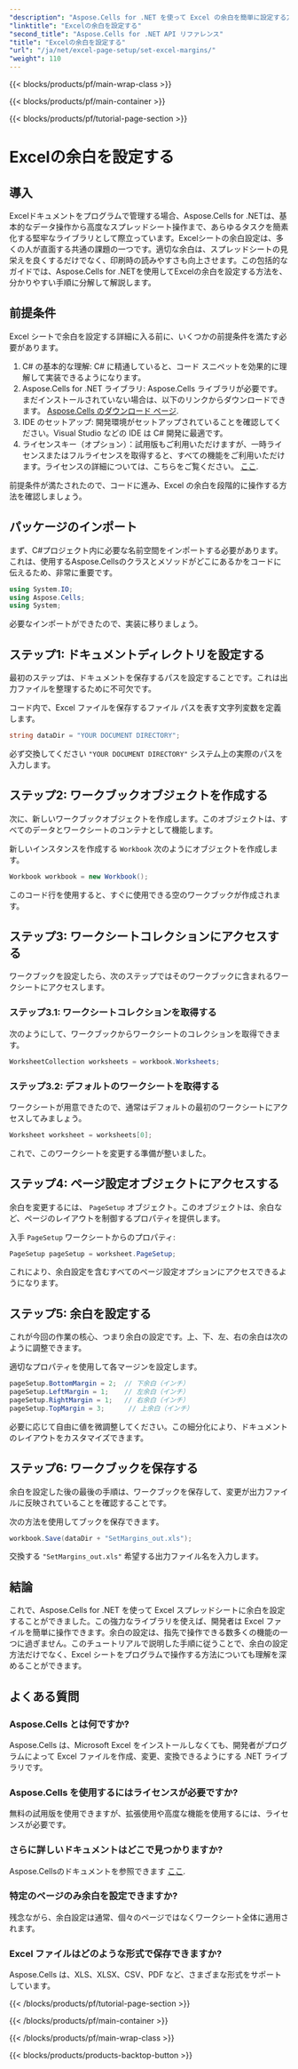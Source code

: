 ```yaml
---
"description": "Aspose.Cells for .NET を使って Excel の余白を簡単に設定する方法を、ステップバイステップガイドで解説します。スプレッドシートのレイアウトを強化したい開発者に最適です。"
"linktitle": "Excelの余白を設定する"
"second_title": "Aspose.Cells for .NET API リファレンス"
"title": "Excelの余白を設定する"
"url": "/ja/net/excel-page-setup/set-excel-margins/"
"weight": 110
---
```


{{< blocks/products/pf/main-wrap-class >}}

{{< blocks/products/pf/main-container >}}

{{< blocks/products/pf/tutorial-page-section >}}

# Excelの余白を設定する

## 導入

Excelドキュメントをプログラムで管理する場合、Aspose.Cells for .NETは、基本的なデータ操作から高度なスプレッドシート操作まで、あらゆるタスクを簡素化する堅牢なライブラリとして際立っています。Excelシートの余白設定は、多くの人が直面する共通の課題の一つです。適切な余白は、スプレッドシートの見栄えを良くするだけでなく、印刷時の読みやすさも向上させます。この包括的なガイドでは、Aspose.Cells for .NETを使用してExcelの余白を設定する方法を、分かりやすい手順に分解して解説します。

## 前提条件

Excel シートで余白を設定する詳細に入る前に、いくつかの前提条件を満たす必要があります。

1. C# の基本的な理解: C# に精通していると、コード スニペットを効果的に理解して実装できるようになります。
2. Aspose.Cells for .NET ライブラリ: Aspose.Cells ライブラリが必要です。まだインストールされていない場合は、以下のリンクからダウンロードできます。 [Aspose.Cells のダウンロード ページ](https://releases。aspose.com/cells/net/).
3. IDE のセットアップ: 開発環境がセットアップされていることを確認してください。Visual Studio などの IDE は C# 開発に最適です。
4. ライセンスキー（オプション）：試用版もご利用いただけますが、一時ライセンスまたはフルライセンスを取得すると、すべての機能をご利用いただけます。ライセンスの詳細については、こちらをご覧ください。 [ここ](https://purchase。aspose.com/temporary-license/).

前提条件が満たされたので、コードに進み、Excel の余白を段階的に操作する方法を確認しましょう。

## パッケージのインポート

まず、C#プロジェクト内に必要な名前空間をインポートする必要があります。これは、使用するAspose.Cellsのクラスとメソッドがどこにあるかをコードに伝えるため、非常に重要です。

```csharp
using System.IO;
using Aspose.Cells;
using System;
```

必要なインポートができたので、実装に移りましょう。

## ステップ1: ドキュメントディレクトリを設定する

最初のステップは、ドキュメントを保存するパスを設定することです。これは出力ファイルを整理するために不可欠です。 

コード内で、Excel ファイルを保存するファイル パスを表す文字列変数を定義します。 

```csharp
string dataDir = "YOUR DOCUMENT DIRECTORY";
```

必ず交換してください `"YOUR DOCUMENT DIRECTORY"` システム上の実際のパスを入力します。

## ステップ2: ワークブックオブジェクトを作成する

次に、新しいワークブックオブジェクトを作成します。このオブジェクトは、すべてのデータとワークシートのコンテナとして機能します。

新しいインスタンスを作成する `Workbook` 次のようにオブジェクトを作成します。

```csharp
Workbook workbook = new Workbook();
```

このコード行を使用すると、すぐに使用できる空のワークブックが作成されます。

## ステップ3: ワークシートコレクションにアクセスする

ワークブックを設定したら、次のステップではそのワークブックに含まれるワークシートにアクセスします。

### ステップ3.1: ワークシートコレクションを取得する

次のようにして、ワークブックからワークシートのコレクションを取得できます。

```csharp
WorksheetCollection worksheets = workbook.Worksheets;
```

### ステップ3.2: デフォルトのワークシートを取得する

ワークシートが用意できたので、通常はデフォルトの最初のワークシートにアクセスしてみましょう。

```csharp
Worksheet worksheet = worksheets[0];
```

これで、このワークシートを変更する準備が整いました。

## ステップ4: ページ設定オブジェクトにアクセスする

余白を変更するには、 `PageSetup` オブジェクト。このオブジェクトは、余白など、ページのレイアウトを制御するプロパティを提供します。

入手 `PageSetup` ワークシートからのプロパティ:

```csharp
PageSetup pageSetup = worksheet.PageSetup;
```

これにより、余白設定を含むすべてのページ設定オプションにアクセスできるようになります。

## ステップ5: 余白を設定する

これが今回の作業の核心、つまり余白の設定です。上、下、左、右の余白は次のように調整できます。

適切なプロパティを使用して各マージンを設定します。

```csharp
pageSetup.BottomMargin = 2;  // 下余白（インチ）
pageSetup.LeftMargin = 1;    // 左余白（インチ）
pageSetup.RightMargin = 1;   // 右余白（インチ）
pageSetup.TopMargin = 3;      // 上余白（インチ）
```

必要に応じて自由に値を微調整してください。この細分化により、ドキュメントのレイアウトをカスタマイズできます。

## ステップ6: ワークブックを保存する

余白を設定した後の最後の手順は、ワークブックを保存して、変更が出力ファイルに反映されていることを確認することです。

次の方法を使用してブックを保存できます。

```csharp
workbook.Save(dataDir + "SetMargins_out.xls");
```

交換する `"SetMargins_out.xls"` 希望する出力ファイル名を入力します。 

## 結論

これで、Aspose.Cells for .NET を使って Excel スプレッドシートに余白を設定することができました。この強力なライブラリを使えば、開発者は Excel ファイルを簡単に操作できます。余白の設定は、指先で操作できる数多くの機能の一つに過ぎません。このチュートリアルで説明した手順に従うことで、余白の設定方法だけでなく、Excel シートをプログラムで操作する方法についても理解を深めることができます。 

## よくある質問

### Aspose.Cells とは何ですか?
Aspose.Cells は、Microsoft Excel をインストールしなくても、開発者がプログラムによって Excel ファイルを作成、変更、変換できるようにする .NET ライブラリです。

### Aspose.Cells を使用するにはライセンスが必要ですか?
無料の試用版を使用できますが、拡張使用や高度な機能を使用するには、ライセンスが必要です。

### さらに詳しいドキュメントはどこで見つかりますか?
Aspose.Cellsのドキュメントを参照できます [ここ](https://reference。aspose.com/cells/net/).

### 特定のページのみ余白を設定できますか?
残念ながら、余白設定は通常、個々のページではなくワークシート全体に適用されます。

### Excel ファイルはどのような形式で保存できますか?
Aspose.Cells は、XLS、XLSX、CSV、PDF など、さまざまな形式をサポートしています。

{{< /blocks/products/pf/tutorial-page-section >}}

{{< /blocks/products/pf/main-container >}}

{{< /blocks/products/pf/main-wrap-class >}}

{{< blocks/products/products-backtop-button >}}